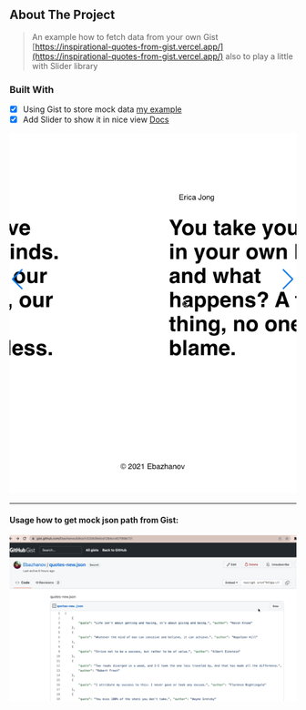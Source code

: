 ## About The Project

> An example how to fetch data from your own Gist [https://inspirational-quotes-from-gist.vercel.app/](https://inspirational-quotes-from-gist.vercel.app/) also to play a little with Slider library

### Built With

- [x] Using Gist to store mock data [my example](https://gist.github.com/Ebazhanov/b9ca7c520b5fe0cd1284cc457f89b721)
- [x] Add Slider to show it in nice view [Docs](https://swiperjs.com/demos#default)

![quotes](quotes.gif)

------

#### Usage how to get mock json path from Gist:

![getPath](getPath.gif)


